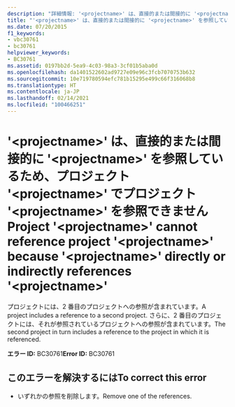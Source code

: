 ```yaml
---
description: "詳細情報: '<projectname>' は、直接的または間接的に '<projectname>' を参照しているため、プロジェクト '<projectname>' でプロジェクト '<projectname>' を参照できません"
title: "'<projectname>' は、直接的または間接的に '<projectname>' を参照しているため、プロジェクト '<projectname>' でプロジェクト '<projectname>' を参照できません"
ms.date: 07/20/2015
f1_keywords:
- vbc30761
- bc30761
helpviewer_keywords:
- BC30761
ms.assetid: 0197bb2d-5ea9-4c03-98a3-3cf01b5aba0d
ms.openlocfilehash: da1401522602ad9727e09e96c3fcb7070753b632
ms.sourcegitcommit: 10e719780594efc781b15295e499c66f316068b8
ms.translationtype: HT
ms.contentlocale: ja-JP
ms.lasthandoff: 02/14/2021
ms.locfileid: "100466251"
---
```

# <a name="project-projectname-cannot-reference-project-projectname-because-projectname-directly-or-indirectly-references-projectname"></a><span data-ttu-id="d7202-103">'\<projectname>' は、直接的または間接的に '\<projectname>' を参照しているため、プロジェクト '\<projectname>' でプロジェクト '\<projectname>' を参照できません</span><span class="sxs-lookup"><span data-stu-id="d7202-103">Project '\<projectname>' cannot reference project '\<projectname>' because '\<projectname>' directly or indirectly references '\<projectname>'</span></span>

<span data-ttu-id="d7202-104">プロジェクトには、2 番目のプロジェクトへの参照が含まれています。</span><span class="sxs-lookup"><span data-stu-id="d7202-104">A project includes a reference to a second project.</span></span> <span data-ttu-id="d7202-105">さらに、2 番目のプロジェクトには、それが参照されているプロジェクトへの参照が含まれています。</span><span class="sxs-lookup"><span data-stu-id="d7202-105">The second project in turn includes a reference to the project in which it is referenced.</span></span>  
  
 <span data-ttu-id="d7202-106">**エラー ID:** BC30761</span><span class="sxs-lookup"><span data-stu-id="d7202-106">**Error ID:** BC30761</span></span>  
  
## <a name="to-correct-this-error"></a><span data-ttu-id="d7202-107">このエラーを解決するには</span><span class="sxs-lookup"><span data-stu-id="d7202-107">To correct this error</span></span>  
  
- <span data-ttu-id="d7202-108">いずれかの参照を削除します。</span><span class="sxs-lookup"><span data-stu-id="d7202-108">Remove one of the references.</span></span>
